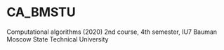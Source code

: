 # CA_BMSTU
Computational algorithms (2020) 2nd course, 4th semester, IU7 Bauman Moscow State Technical University

